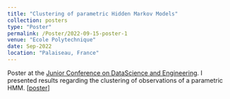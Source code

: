 ```yaml
---
title: "Clustering of parametric Hidden Markov Models"
collection: posters
type: "Poster"
permalink: /Poster/2022-09-15-poster-1
venue: "Ecole Polytechnique"
date: Sep-2022
location: "Palaiseau, France"
---
```

Poster at the [Junior Conference on DataScience and Engineering](https://digicosme.cnrs.fr/en/junior-conference-on-datascience-and-engeneering-2022-jdse/). I presented results regarding the clustering of observations of a parametric HMM. [[poster](https://kaddouriibrahim.github.io/files/posters/Poster_JDSE.pdf)]
